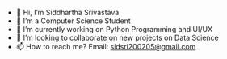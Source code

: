 - 👋 Hi, I’m Siddhartha Srivastava
- 👀 I’m a Computer Science Student
- 🌱 I’m currently working on Python Programming and UI/UX
- 💞️ I’m looking to collaborate on new projects on Data Science 
- 📫 How to reach me?  Email: sidsri200205@gmail.com

<!---
sidthecoder2/sidthecoder2 is a ✨ special ✨ repository because its `README.md` (this file) appears on your GitHub profile.
You can click the Preview link to take a look at your changes.
--->
